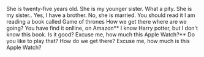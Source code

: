 She is twenty-five years old.
She is my younger sister.
What a pity.
She is my sister..
Yes, I have a brother.
No, she is married.
You should read it
I am reading a book called Game of thrones
How we get there 
where are we going?
You have find it onlline, on Amazon**
I know Harry potter, but I don't know this book. Is it good?
Excuse me, how much this Apple Watch?**
Do you like to play that?
How do we get there?
Excuse me, how much is this Apple Watch?

